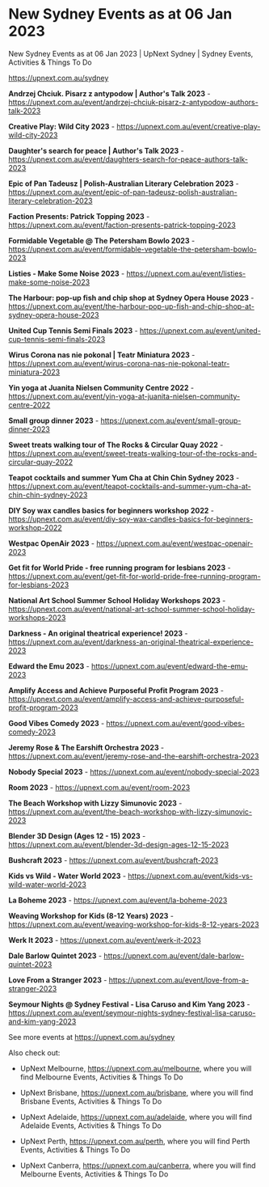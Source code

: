 # New Sydney Events as at 06 Jan 2023
New Sydney Events as at 06 Jan 2023 | UpNext Sydney | Sydney Events, Activities &amp; Things To Do

https://upnext.com.au/sydney


**Andrzej Chciuk. Pisarz z antypodow | Author's Talk 2023** - https://upnext.com.au/event/andrzej-chciuk-pisarz-z-antypodow-authors-talk-2023

**Creative Play: Wild City 2023** - https://upnext.com.au/event/creative-play-wild-city-2023

**Daughter's search for peace | Author's Talk 2023** - https://upnext.com.au/event/daughters-search-for-peace-authors-talk-2023

**Epic of Pan Tadeusz | Polish-Australian Literary Celebration 2023** - https://upnext.com.au/event/epic-of-pan-tadeusz-polish-australian-literary-celebration-2023

**Faction Presents: Patrick Topping 2023** - https://upnext.com.au/event/faction-presents-patrick-topping-2023

**Formidable Vegetable @ The Petersham Bowlo 2023** - https://upnext.com.au/event/formidable-vegetable-the-petersham-bowlo-2023

**Listies - Make Some Noise 2023** - https://upnext.com.au/event/listies-make-some-noise-2023

**The Harbour: pop-up fish and chip shop at Sydney Opera House 2023** - https://upnext.com.au/event/the-harbour-pop-up-fish-and-chip-shop-at-sydney-opera-house-2023

**United Cup Tennis Semi Finals 2023** - https://upnext.com.au/event/united-cup-tennis-semi-finals-2023

**Wirus Corona nas nie pokonal | Teatr Miniatura 2023** - https://upnext.com.au/event/wirus-corona-nas-nie-pokonal-teatr-miniatura-2023

**Yin yoga at Juanita Nielsen Community Centre 2022** - https://upnext.com.au/event/yin-yoga-at-juanita-nielsen-community-centre-2022

**Small group dinner 2023** - https://upnext.com.au/event/small-group-dinner-2023

**Sweet treats walking tour of The Rocks & Circular Quay 2022** - https://upnext.com.au/event/sweet-treats-walking-tour-of-the-rocks-and-circular-quay-2022

**Teapot cocktails and summer Yum Cha at Chin Chin Sydney 2023** - https://upnext.com.au/event/teapot-cocktails-and-summer-yum-cha-at-chin-chin-sydney-2023

**DIY Soy wax candles basics for beginners workshop 2022** - https://upnext.com.au/event/diy-soy-wax-candles-basics-for-beginners-workshop-2022

**Westpac OpenAir 2023** - https://upnext.com.au/event/westpac-openair-2023

**Get fit for World Pride - free running program for lesbians 2023** - https://upnext.com.au/event/get-fit-for-world-pride-free-running-program-for-lesbians-2023

**National Art School Summer School Holiday Workshops 2023** - https://upnext.com.au/event/national-art-school-summer-school-holiday-workshops-2023

**Darkness - An original theatrical experience! 2023** - https://upnext.com.au/event/darkness-an-original-theatrical-experience-2023

**Edward the Emu 2023** - https://upnext.com.au/event/edward-the-emu-2023

**Amplify Access and Achieve Purposeful Profit Program 2023** - https://upnext.com.au/event/amplify-access-and-achieve-purposeful-profit-program-2023

**Good Vibes Comedy 2023** - https://upnext.com.au/event/good-vibes-comedy-2023

**Jeremy Rose & The Earshift Orchestra 2023** - https://upnext.com.au/event/jeremy-rose-and-the-earshift-orchestra-2023

**Nobody Special 2023** - https://upnext.com.au/event/nobody-special-2023

**Room 2023** - https://upnext.com.au/event/room-2023

**The Beach Workshop with Lizzy Simunovic 2023** - https://upnext.com.au/event/the-beach-workshop-with-lizzy-simunovic-2023

**Blender 3D Design (Ages 12 - 15) 2023** - https://upnext.com.au/event/blender-3d-design-ages-12-15-2023

**Bushcraft 2023** - https://upnext.com.au/event/bushcraft-2023

**Kids vs Wild - Water World 2023** - https://upnext.com.au/event/kids-vs-wild-water-world-2023

**La Boheme 2023** - https://upnext.com.au/event/la-boheme-2023

**Weaving Workshop for Kids (8-12 Years) 2023** - https://upnext.com.au/event/weaving-workshop-for-kids-8-12-years-2023

**Werk It 2023** - https://upnext.com.au/event/werk-it-2023

**Dale Barlow Quintet 2023** - https://upnext.com.au/event/dale-barlow-quintet-2023

**Love From a Stranger 2023** - https://upnext.com.au/event/love-from-a-stranger-2023

**Seymour Nights @ Sydney Festival - Lisa Caruso and Kim Yang 2023** - https://upnext.com.au/event/seymour-nights-sydney-festival-lisa-caruso-and-kim-yang-2023



See more events at https://upnext.com.au/sydney


Also check out:

* UpNext Melbourne, https://upnext.com.au/melbourne, where you will find Melbourne Events, Activities & Things To Do

* UpNext Brisbane, https://upnext.com.au/brisbane, where you will find Brisbane Events, Activities & Things To Do

* UpNext Adelaide, https://upnext.com.au/adelaide, where you will find Adelaide Events, Activities & Things To Do

* UpNext Perth, https://upnext.com.au/perth, where you will find Perth Events, Activities & Things To Do

* UpNext Canberra, https://upnext.com.au/canberra, where you will find Melbourne Events, Activities & Things To Do